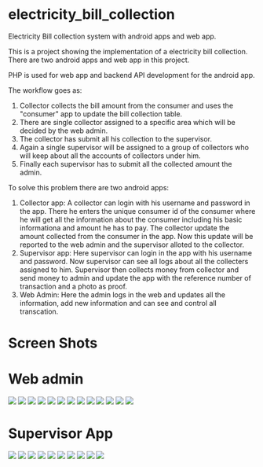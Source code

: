 # electricity_bill_collection
Electricity Bill collection system with android apps and web app.

This is a project showing the implementation of a electricity bill collection. There are two android apps and web app in this project.

PHP is used for web app and backend API development for the android app.

The workflow goes as:
1. Collector collects the bill amount from the consumer and uses the "consumer" app to update the bill collection table.
2. There are single collector assigned to a specific area which will be decided by the web admin.
3. The collector has submit all his collection to the supervisor.
4. Again a single supervisor will be assigned to a group of collectors who will keep about all the accounts of collectors under him.
5. Finally each supervisor has to submit all the collected amount the admin.

To solve this problem there are two android apps:
1. Collector app: A collector can login with his username and password in the app. There he enters the unique consumer id of the consumer where he will get all the information about the consumer including his basic informationa and amount he has to pay. The collector update the amount collected from the consumer in the app. Now this update will be reported to the web admin and the supervisor alloted to the collector.
2. Supervisor app: Here supervisor can login in the app with his username and password. Now supervisor can see all logs about all the collecters assigned to him. Supervisor then collects money from collector and send money to admin and update the app with the reference number of transaction and a photo as proof.
3. Web Admin: Here the admin logs in the web and updates all the information, add new information and can see and control all transcation.


# Screen Shots

# Web admin
![](https://github.com/aayushsinha44/electricity_bill_collection/blob/master/screenshot/web_app/screen_shot_0.PNG)
![](https://github.com/aayushsinha44/electricity_bill_collection/blob/master/screenshot/web_app/screen_shot_1.PNG)
![](https://github.com/aayushsinha44/electricity_bill_collection/blob/master/screenshot/web_app/screen_shot_2.PNG)
![](https://github.com/aayushsinha44/electricity_bill_collection/blob/master/screenshot/web_app/screen_shot_3.PNG)
![](https://github.com/aayushsinha44/electricity_bill_collection/blob/master/screenshot/web_app/screen_shot_4.PNG)
![](https://github.com/aayushsinha44/electricity_bill_collection/blob/master/screenshot/web_app/screen_shot_5.PNG)
![](https://github.com/aayushsinha44/electricity_bill_collection/blob/master/screenshot/web_app/screen_shot_6.PNG)
![](https://github.com/aayushsinha44/electricity_bill_collection/blob/master/screenshot/web_app/screen_shot_7.PNG)
![](https://github.com/aayushsinha44/electricity_bill_collection/blob/master/screenshot/web_app/screen_shot_8.PNG)
![](https://github.com/aayushsinha44/electricity_bill_collection/blob/master/screenshot/web_app/screen_shot_9.PNG)
![](https://github.com/aayushsinha44/electricity_bill_collection/blob/master/screenshot/web_app/screen_shot_10.PNG)
![](https://github.com/aayushsinha44/electricity_bill_collection/blob/master/screenshot/web_app/screen_shot_11.PNG)
![](https://github.com/aayushsinha44/electricity_bill_collection/blob/master/screenshot/web_app/screen_shot_12.PNG)

# Supervisor App
![](https://github.com/aayushsinha44/electricity_bill_collection/blob/master/screenshot/supervisor_app/Screenshot_1522156268.png)
![](https://github.com/aayushsinha44/electricity_bill_collection/blob/master/screenshot/supervisor_app/Screenshot_1522156109.png)
![](https://github.com/aayushsinha44/electricity_bill_collection/blob/master/screenshot/supervisor_app/Screenshot_1522156117.png)
![](https://github.com/aayushsinha44/electricity_bill_collection/blob/master/screenshot/supervisor_app/Screenshot_1522156128.png)
![](https://github.com/aayushsinha44/electricity_bill_collection/blob/master/screenshot/supervisor_app/Screenshot_1522156132.png)
![](https://github.com/aayushsinha44/electricity_bill_collection/blob/master/screenshot/supervisor_app/Screenshot_1522156211.png)
![](https://github.com/aayushsinha44/electricity_bill_collection/blob/master/screenshot/supervisor_app/Screenshot_1522156236.png)
![](https://github.com/aayushsinha44/electricity_bill_collection/blob/master/screenshot/supervisor_app/Screenshot_1522156241.png)
![](https://github.com/aayushsinha44/electricity_bill_collection/blob/master/screenshot/supervisor_app/Screenshot_1522156252.png)
![](https://github.com/aayushsinha44/electricity_bill_collection/blob/master/screenshot/supervisor_app/Screenshot_1522156259.png)
